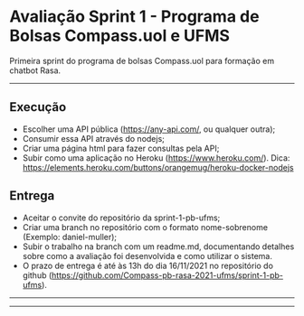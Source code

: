 # Avaliação Sprint 1 - Programa de Bolsas Compass.uol e UFMS
Primeira sprint do programa de bolsas Compass.uol para formação em chatbot Rasa.

---

## Execução
- Escolher uma API pública (https://any-api.com/, ou qualquer outra);
- Consumir essa API através do nodejs;
- Criar uma página html para fazer consultas pela API;
- Subir como uma aplicação no Heroku (https://www.heroku.com/). Dica: https://elements.heroku.com/buttons/orangemug/heroku-docker-nodejs

## Entrega
- Aceitar o convite do repositório da sprint-1-pb-ufms;
- Criar uma branch no repositório com o formato nome-sobrenome (Exemplo: daniel-muller);
- Subir o trabalho na branch com um readme.md, documentando detalhes sobre como a avaliação foi desenvolvida e como utilizar o sistema.
- O prazo de entrega é até às 13h do dia 16/11/2021 no repositório do github (https://github.com/Compass-pb-rasa-2021-ufms/sprint-1-pb-ufms).

---
---
